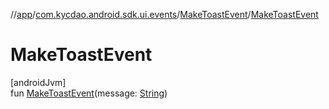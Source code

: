 //[app](../../../index.md)/[com.kycdao.android.sdk.ui.events](../index.md)/[MakeToastEvent](index.md)/[MakeToastEvent](-make-toast-event.md)

# MakeToastEvent

[androidJvm]\
fun [MakeToastEvent](-make-toast-event.md)(message: [String](https://kotlinlang.org/api/latest/jvm/stdlib/kotlin/-string/index.html))
